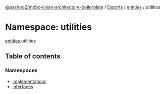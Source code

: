 [@pashoo2/mobx-clean-architecture-boilerplate](../README.md) / [Exports](../modules.md) / [entities](entities.md) / utilities

# Namespace: utilities

[entities](entities.md).utilities

## Table of contents

### Namespaces

- [implementations](entities.utilities.implementations.md)
- [interfaces](entities.utilities.interfaces.md)
